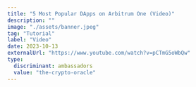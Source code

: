 ```yaml
---
title: "5 Most Popular DApps on Arbitrum One (Video)"
description: ""
image: "./assets/banner.jpeg"
tag: "Tutorial"
label: "Video"
date: 2023-10-13
externalUrl: "https://www.youtube.com/watch?v=pCTmG5oWbQw"
type:
  discriminant: ambassadors
  value: "the-crypto-oracle"
---
```

